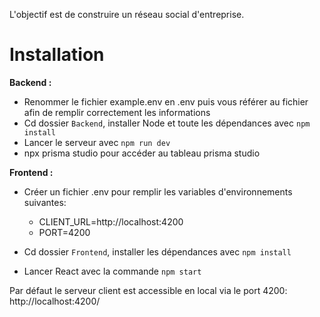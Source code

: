 L'objectif est de construire un réseau social d'entreprise.

# Installation

**Backend :**
- Renommer le fichier example.env en .env puis vous référer au fichier afin de remplir correctement les informations
- Cd dossier `Backend`, installer Node et toute les dépendances avec `npm install`
- Lancer le serveur avec `npm run dev`
- npx prisma studio pour accéder au tableau prisma studio 


**Frontend :**
- Créer un fichier .env pour remplir les variables d'environnements suivantes:
  - CLIENT_URL=http://localhost:4200
  - PORT=4200

- Cd dossier `Frontend`, installer les dépendances avec `npm install`
- Lancer React avec la commande `npm start`

Par défaut le serveur client est accessible en local via le port 4200: http://localhost:4200/
